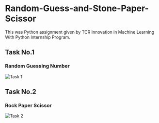 # Random-Guess-and-Stone-Paper-Scissor
This was Python assignment given by TCR Innovation in Machine Learning With Python Internship Program.

## Task No.1
### Random Guessing Number
![Task 1](https://user-images.githubusercontent.com/88768050/139589208-cc0a9984-2809-4760-986a-18d4ec267f52.jpg)

## Task No.2
### Rock Paper Scissor
![Task 2](https://user-images.githubusercontent.com/88768050/139589302-1c62da2d-eeee-400a-b68f-b039e7f5236d.jpg)
